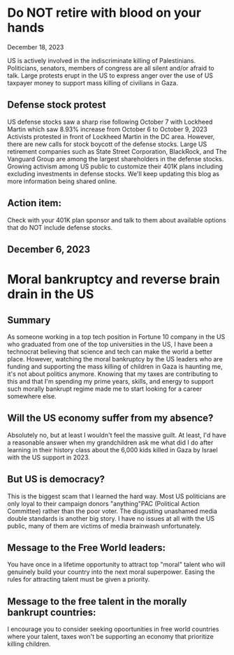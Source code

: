 # Do NOT retire with blood on your hands
December 18, 2023

US is actively involved in the indiscriminate killing of Palestinians.
Politicians, senators, members of congress are all silent and/or afraid to talk.
Large protests erupt in the US to express anger over the use of US taxpayer money to support mass killing of civilians in Gaza.

## Defense stock protest
US defense stocks saw a sharp rise following October 7 with Lockheed Martin which saw 8.93% increase from October 6 to October 9, 2023
Activists protested in front of Lockheed Martin in the DC area.
However, there are new calls for stock boycott of the defense stocks.
Large US retirement companies such as State Street Corporation, BlackRock, and The Vanguard Group are among the largest shareholders in the defense stocks.
Growing activism among US public to customize their 401K plans including excluding investments in defense stocks.
We'll keep updating this blog as more information being shared online.

## Action item: 
Check with your 401K plan sponsor and talk to them about available options that do NOT include defense stocks.




## December 6, 2023
# Moral bankruptcy and reverse brain drain in the US
## Summary
As someone working in a top tech position in Fortune 10 company in the US who graduated from one of the top universities in the US, I have been a technocrat believing that science and tech can make the world a better place. However, watching the moral bankruptcy by the US leaders who are funding and supporting the mass killing of children in Gaza is haunting me, it's not about politics anymore. Knowing that my taxes are contributing to this and that I'm spending my prime years, skills, and energy to support such morally bankrupt regime made me to start looking for a career somewhere else. 

## Will the US economy suffer from my absence? 
Absolutely no, but at least I wouldn't feel the massive guilt. At least, I'd have a reasonable answer when my grandchildren ask me what did I do after learning in their history class about the 6,000 kids killed in Gaza by Israel with the US support in 2023.

## But US is democracy?
This is the biggest scam that I learned the hard way. Most US politicians are only loyal to their campaign donors "anything"PAC (Political Action Committee) rather than the poor voter. The disgusting unashamed media double standards is another big story. I have no issues at all with the US public, many of them are victims of media brainwash unfortunately.

## Message to the Free World leaders:
You have once in a lifetime opportunity to attract top "moral" talent who will genuinely build your country into the next moral superpower. 
Easing the rules for attracting talent must be given a priority.

## Message to the free talent in the morally bankrupt countries:
I encourage you to consider seeking opoortunities in free world countries where your talent, taxes won't be supporting an economy that prioritize killing children. 
